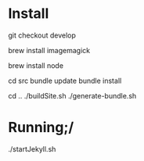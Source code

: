 # Install
git checkout develop

brew install imagemagick

brew install node

cd src 
bundle update
bundle install

cd ..
./buildSite.sh
./generate-bundle.sh

# Running;/
./startJekyll.sh